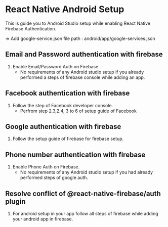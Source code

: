 # React Native Android Setup 

This is guide you to Android Studio setup while enabling React Native Firebase Authentication.

=> Add google-service.json file 
   path : android/app/google-services.json

## Email and Password authentication with firebase

1. Enable Email/Password Auth on Firebase. 
    - No requirements of any Android studio setup if you already performed a steps of firebase console while adding an app.

## Facebook authentication with firebase

1. Follow the step of Facebook developer console.
    - Perfrom step 2.3,2.4, 3 to 6 of setup guide of Facebook

## Google authentication with firebase

1. Follow the setup guide of firebase for firebase setup.

## Phone number authentication with firebase

1. Enable Phone Auth on Firebase. 
    - No requirements of any Android studio setup if you had already performed steps of google auth.

## Resolve conflict of @react-native-firebase/auth plugin

1. For android setup in your app follow all steps of firebase while adding your android app in firebase.
